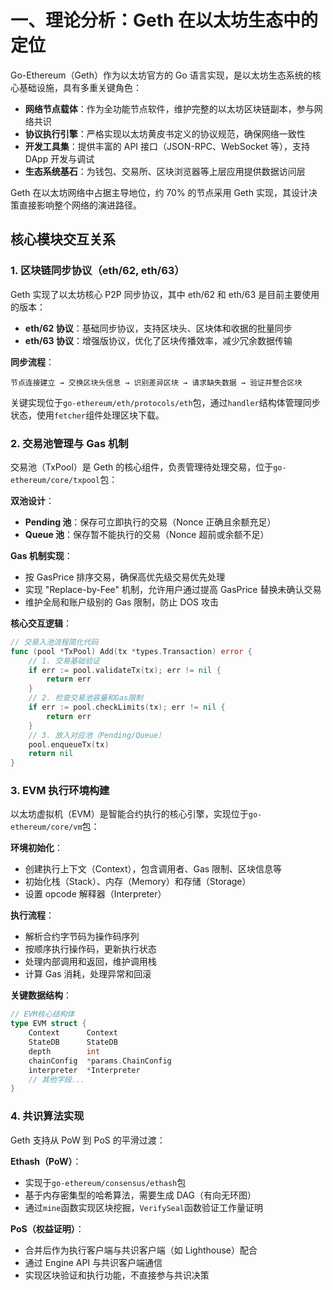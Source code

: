 # 一、理论分析：Geth 在以太坊生态中的定位

Go-Ethereum（Geth）作为以太坊官方的 Go 语言实现，是以太坊生态系统的核心基础设施，具有多重关键角色：

- **网络节点载体**：作为全功能节点软件，维护完整的以太坊区块链副本，参与网络共识
- **协议执行引擎**：严格实现以太坊黄皮书定义的协议规范，确保网络一致性
- **开发工具集**：提供丰富的 API 接口（JSON-RPC、WebSocket 等），支持 DApp 开发与调试
- **生态系统基石**：为钱包、交易所、区块浏览器等上层应用提供数据访问层

Geth 在以太坊网络中占据主导地位，约 70% 的节点采用 Geth 实现，其设计决策直接影响整个网络的演进路径。

## 核心模块交互关系

### 1. 区块链同步协议（eth/62, eth/63）

Geth 实现了以太坊核心 P2P 同步协议，其中 eth/62 和 eth/63 是目前主要使用的版本：

- **eth/62 协议**：基础同步协议，支持区块头、区块体和收据的批量同步
- **eth/63 协议**：增强版协议，优化了区块传播效率，减少冗余数据传输

**同步流程**：
```plaintext
节点连接建立 → 交换区块头信息 → 识别差异区块 → 请求缺失数据 → 验证并整合区块
```

关键实现位于`go-ethereum/eth/protocols/eth`包，通过`handler`结构体管理同步状态，使用`fetcher`组件处理区块下载。

### 2. 交易池管理与 Gas 机制

交易池（TxPool）是 Geth 的核心组件，负责管理待处理交易，位于`go-ethereum/core/txpool`包：

**双池设计**：
- **Pending 池**：保存可立即执行的交易（Nonce 正确且余额充足）
- **Queue 池**：保存暂不能执行的交易（Nonce 超前或余额不足）

**Gas 机制实现**：
- 按 GasPrice 排序交易，确保高优先级交易优先处理
- 实现 "Replace-by-Fee" 机制，允许用户通过提高 GasPrice 替换未确认交易
- 维护全局和账户级别的 Gas 限制，防止 DOS 攻击

**核心交互逻辑**：
```go
// 交易入池流程简化代码
func (pool *TxPool) Add(tx *types.Transaction) error {
    // 1. 交易基础验证
    if err := pool.validateTx(tx); err != nil {
        return err
    }
    // 2. 检查交易池容量和Gas限制
    if err := pool.checkLimits(tx); err != nil {
        return err
    }
    // 3. 放入对应池（Pending/Queue）
    pool.enqueueTx(tx)
    return nil
}
```

### 3. EVM 执行环境构建

以太坊虚拟机（EVM）是智能合约执行的核心引擎，实现位于`go-ethereum/core/vm`包：

**环境初始化**：
- 创建执行上下文（Context），包含调用者、Gas 限制、区块信息等
- 初始化栈（Stack）、内存（Memory）和存储（Storage）
- 设置 opcode 解释器（Interpreter）

**执行流程**：
- 解析合约字节码为操作码序列
- 按顺序执行操作码，更新执行状态
- 处理内部调用和返回，维护调用栈
- 计算 Gas 消耗，处理异常和回滚

**关键数据结构**：
```go
// EVM核心结构体
type EVM struct {
    Context      Context
    StateDB      StateDB
    depth        int
    chainConfig  *params.ChainConfig
    interpreter  *Interpreter
    // 其他字段...
}
```

### 4. 共识算法实现

Geth 支持从 PoW 到 PoS 的平滑过渡：

**Ethash（PoW）**：
- 实现于`go-ethereum/consensus/ethash`包
- 基于内存密集型的哈希算法，需要生成 DAG（有向无环图）
- 通过`mine`函数实现区块挖掘，`VerifySeal`函数验证工作量证明

**PoS（权益证明）**：
- 合并后作为执行客户端与共识客户端（如 Lighthouse）配合
- 通过 Engine API 与共识客户端通信
- 实现区块验证和执行功能，不直接参与共识决策

